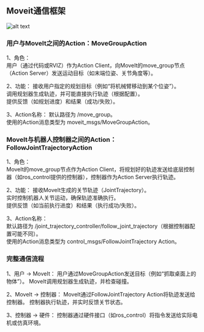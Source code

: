 ## Moveit通信框架
![alt text](image-10.png)

### 用户与MoveIt之间的Action：MoveGroupAction

1、​角色：  
用户（通过代码或RVIZ）作为Action Client，向MoveIt的move_group节点（Action Server）发送运动目标（如末端位姿、关节角度等）。      

2、功能：
接收用户指定的规划目标（例如“将机械臂移动到某个位姿”）。  
调用规划器生成轨迹，并可能直接执行轨迹（根据配置）。  
提供反馈​（如规划进度）和结果​（成功/失败）。   

3、​Action名称：
默认路径为 /move_group。  
使用的Action消息类型为 moveit_msgs/MoveGroupAction。

### MoveIt与机器人控制器之间的Action：FollowJointTrajectoryAction
1、​角色：  
MoveIt的move_group节点作为Action Client，将规划好的轨迹发送给底层控制器（如ros_control提供的控制器），控制器作为Action Server执行轨迹。

2、​功能：
接收MoveIt生成的关节轨迹（JointTrajectory）。  
实时控制机器人关节运动，确保轨迹准确执行。  
提供反馈​（如当前执行进度）和结果​（执行成功/失败）。  

3、​Action名称：  
默认路径为 /joint_trajectory_controller/follow_joint_trajectory（根据控制器配置可能不同）。   
使用的Action消息类型为 control_msgs/FollowJointTrajectory Action。

### 完整通信流程
1、​用户 → MoveIt：
用户通过MoveGroupAction发送目标（例如“抓取桌面上的物体”）。
MoveIt调用规划器生成轨迹，并检查碰撞。

​2、MoveIt → 控制器：
MoveIt通过FollowJointTrajectory  Action将轨迹发送给控制器。
控制器执行轨迹，并实时反馈关节状态。

​3、控制器 → 硬件：
控制器通过硬件接口（如ros_control）将指令发送给实际电机或仿真环境。